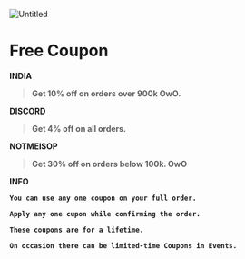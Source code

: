 ![Untitled](https://user-images.githubusercontent.com/96881959/170818459-c29c81da-5a95-4fb5-8fbd-9bc1c04cf7a0.png)

# Free Coupon

**INDIA**

> **Get 10% off on orders over 900k OwO.**

**DISCORD**

> **Get 4% off on all orders.**

**NOTMEISOP**

> **Get 30% off on orders below 100k. OwO**

**INFO**

**`You can use any one coupon on your full order.`**

**`Apply any one cupon while confirming the order.`**

**`These coupons are for a lifetime.`**

**`On occasion there can be limited-time Coupons in Events.`**
